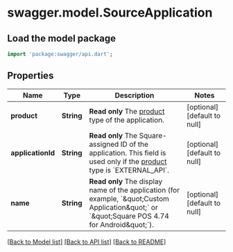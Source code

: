 # swagger.model.SourceApplication

## Load the model package
```dart
import 'package:swagger/api.dart';
```

## Properties
Name | Type | Description | Notes
------------ | ------------- | ------------- | -------------
**product** | **String** | __Read only__ The [product](https://developer.squareup.com/reference/square_2023-12-13/enums/Product) type of the application. | [optional] [default to null]
**applicationId** | **String** | __Read only__ The Square-assigned ID of the application. This field is used only if the [product](https://developer.squareup.com/reference/square_2023-12-13/enums/Product) type is &#x60;EXTERNAL_API&#x60;. | [optional] [default to null]
**name** | **String** | __Read only__ The display name of the application (for example, &#x60;\&quot;Custom Application\&quot;&#x60; or &#x60;\&quot;Square POS 4.74 for Android\&quot;&#x60;). | [optional] [default to null]

[[Back to Model list]](../README.md#documentation-for-models) [[Back to API list]](../README.md#documentation-for-api-endpoints) [[Back to README]](../README.md)

